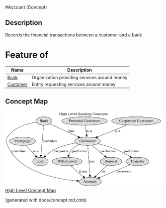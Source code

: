 #Account (Concept)
## Description
Records the financial transactions between a customer and a bank
# Feature of
| Name | Description |
|---|---|
| [Bank](../../mybank/concepts/bank.md) | Organization providing services around money |
| [Customer](../../mybank/concepts/customer.md) | Entity requesting services around money |

## Concept Map
![High Level Banking Concepts](../../mybank/concepts/concept-view.png)
[High Level Concept Map](../../mybank/concepts/concept-view.md)


(generated with docs/concept.md.cmb)
